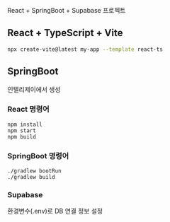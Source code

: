 React + SpringBoot + Supabase 프로젝트

## React + TypeScript + Vite

```sh
npx create-vite@latest my-app --template react-ts
```

## SpringBoot

인텔리제이에서 생성

### React 명령어
```
npm install
npm start
npm build
```

### SpringBoot 명령어
```
./gradlew bootRun
./gradlew build
```

### Supabase
환경변수(.env)로 DB 연결 정보 설정